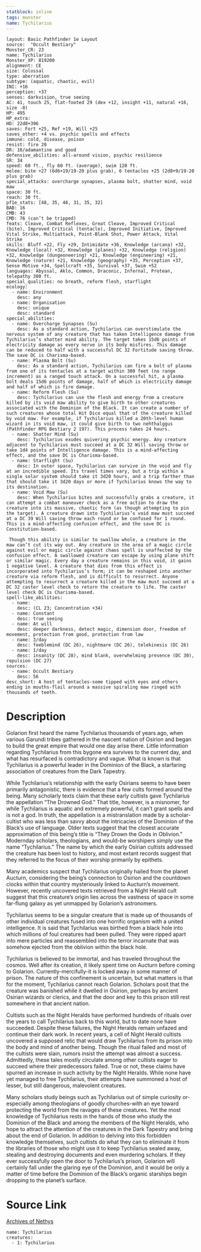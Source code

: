 ```yaml
---
statblock: inline
tags: monster
name: Tychilarius
---
```

```statblock
layout: Basic Pathfinder 1e Layout
source:  "Occult Bestiary"
Monster_CR: 23
name: Tychilarius
Monster_XP: 819200
alignment: CE
size: Colossal
type: aberration
subtype: (aquatic, chaotic, evil)
INI: +16
perception: +37
senses: darkvision, true seeing
AC: 41, touch 25, flat-footed 29 (dex +12, insight +11, natural +16, size -8)
HP: 495
HP_extra: 
HD: 22d8+396
saves: Fort +25, Ref +19, Will +25
saves_other: +4 vs. psychic spells and effects
immune: cold, disease, poison
resist: fire 20
DR: 10/adamantine and good
defensive_abilities: all-around vision, psychic resilience
SR: 34
speed: 60 ft., fly 60 ft. (average), swim 120 ft.
melee: bite +27 (6d6+19/19-20 plus grab), 6 tentacles +25 (2d8+9/19-20 plus grab)
special_attacks: overcharge synapses, plasma bolt, shatter mind, void maw
space: 30 ft.
reach: 30 ft.
pf1e_stats: [48, 35, 46, 31, 35, 32]
BAB: 16
CMB: 43
CMD: 76 (can’t be tripped)
feats: Cleave, Combat Reflexes, Great Cleave, Improved Critical (bite), Improved Critical (tentacle), Improved Initiative, Improved Vital Strike, Multiattack, Point-Blank Shot, Power Attack, Vital Strike
skills: Bluff +22, Fly +29, Intimidate +36, Knowledge (arcana) +32, Knowledge (local) +32, Knowledge (planes) +32, Knowledge (religion) +32, Knowledge (dungeoneering) +21, Knowledge (engineering) +21, Knowledge (nature) +21, Knowledge (geography) +35, Perception +37, Sense Motive +34, Spellcraft +35, Survival +37, Swim +52
languages: Abyssal, Aklo, Common, Draconic, Infernal, Protean, telepathy 300 ft.
special_qualities: no breath, reform flesh, starflight
ecology:
  - name: Environment
    desc: any
  - name: Organisation
    desc: unique
    desc: standard
special_abilities:
  - name: Overcharge Synapses (Su)
    desc: As a standard action, Tychilarius can overstimulate the nervous system of any creature that has taken Intelligence damage from Tychilarius’s shatter mind ability. The target takes 15d6 points of electricity damage as every nerve in its body misfires. This damage can be reduced to half with a successful DC 32 Fortitude saving throw. The save DC is Charisma-based.
  - name: Plasma Bolt (Su)
    desc: As a standard action, Tychilarius can fire a bolt of plasma from one of its tentacles at a target within 300 feet (no range increment) as a ranged touch attack. On a successful hit, a plasma bolt deals 15d6 points of damage, half of which is electricity damage and half of which is fire damage.
  - name: Reform Flesh (Su)
    desc: Tychilarius can use the flesh and energy from a creature killed by its void maw ability to give birth to other creatures associated with the Dominion of the Black. It can create a number of such creatures whose total Hit Dice equal that of the creature killed by void maw. For example, if Tychilarius killed a 20th-level human wizard in its void maw, it could give birth to two nehthalggus (Pathfinder RPG Bestiary 2 197). This process takes 24 hours.
  - name: Shatter Mind (Su)
    desc: Tychilarius exudes quivering psychic energy. Any creature adjacent to Tychilarius must succeed at a DC 32 Will saving throw or take 1d4 points of Intelligence damage. This is a mind-affecting effect, and the save DC is Charisma-based.
  - name: Starflight (Su)
    desc: In outer space, Tychilarius can survive in the void and fly at an incredible speed. Its travel times vary, but a trip within a single solar system should take it 3d20 hours, and a trip farther than that should take it 3d20 days or more if Tychilarius knows the way to its destination.
  - name: Void Maw (Su)
    desc: When Tychilarius bites and successfully grabs a creature, it can attempt a combat maneuver check as a free action to draw the creature into its massive, chaotic form (as though attempting to pin the target). A creature drawn into Tychilarius’s void maw must succeed at a DC 39 Will saving throw each round or be confused for 1 round. This is a mind-affecting confusion effect, and the save DC is Constitution-based.

 Though this ability is similar to swallow whole, a creature in the maw can’t cut its way out. Any creature in the area of a magic circle against evil or magic circle against chaos spell is unaffected by the confusion effect. A swallowed creature can escape by using plane shift or similar magic. Every day a creature remains in this void, it gains 1 negative level. A creature that dies from this effect is incorporated into Tychilarius’s form; it can be reshaped into another creature via reform flesh, and is difficult to resurrect. Anyone attempting to resurrect a creature killed in the maw must succeed at a DC 32 caster level check to return the creature to life. The caster level check DC is Charisma-based.
spell-like_abilities:
  - name:
    desc: (CL 23; Concentration +34)
  - name: Constant
    desc: true seeing
  - name: At will
    desc: deeper darkness, detect magic, dimension door, freedom of movement, protection from good, protection from law
  - name: 3/day
    desc: feeblemind (DC 26), nightmare (DC 26), telekinesis (DC 26)
  - name: 1/day
    desc: insanity (DC 28), mind blank, overwhelming presence (DC 30), repulsion (DC 27)
sources:
  - name: Occult Bestiary
    desc: 56
desc_short: A host of tentacles-some tipped with eyes and others ending in mouths-flail around a massive spiraling maw ringed with thousands of teeth.
```
# Description
Golarion first heard the name Tychilarius thousands of years ago, when various Garundi tribes gathered in the nascent nation of Osirion and began to build the great empire that would one day arise there. Little information regarding Tychilarius from this bygone era survives to the current day, and what has resurfaced is contradictory and vague. What is known is that Tychilarius is a powerful leader in the Dominion of the Black, a starfaring association of creatures from the Dark Tapestry.

While Tychilarius’s relationship with the early Osirians seems to have been primarily antagonistic, there is evidence that a few cults formed around the being. Many scholarly texts claim that these early cultists gave Tychilarius the appellation “The Drowned God.” That title, however, is a misnomer, for while Tychilarius is aquatic and extremely powerful, it can’t grant spells and is not a god. In truth, the appellation is a mistranslation made by a scholar-cultist who was less than savvy about the intricacies of the Dominion of the Black’s use of language. Older texts suggest that the closest accurate approximation of this being’s title is “They Drown the Gods in Oblivion.” Modernday scholars, theologians, and would-be worshipers simply use the name “Tychilarius.” The name by which the early Osirian cultists addressed the creature has been lost to history, and most extant records suggest that they referred to the focus of their worship primarily by epithets.

Many academics suspect that Tychilarius originally hailed from the planet Aucturn, considering the being’s connection to Osirion and the countdown clocks within that country mysteriously linked to Aucturn’s movement. However, recently uncovered texts retrieved from a Night Herald cult suggest that this creature’s origin lies across the vastness of space in some far-flung galaxy as yet unmapped by Golarion’s astronomers.

Tychilarius seems to be a singular creature that is made up of thousands of other individual creatures fused into one horrific organism with a united intelligence. It is said that Tychilarius was birthed from a black hole into which millions of foul creatures had been pulled. They were ripped apart into mere particles and reassembled into the terror incarnate that was somehow ejected from the oblivion within the black hole.

Tychilarius is believed to be immortal, and has traveled throughout the cosmos. Well after its creation, it likely spent time on Aucturn before coming to Golarion. Currently-mercifully-it is locked away in some manner of prison. The nature of this confinement is uncertain, but what matters is that for the moment, Tychilarius cannot reach Golarion. Scholars posit that the creature was banished while it dwelled in Osirion, perhaps by ancient Osirian wizards or clerics, and that the door and key to this prison still rest somewhere in that ancient nation.

Cultists such as the Night Heralds have performed hundreds of rituals over the years to call Tychilarius back to this world, but to date none have succeeded. Despite these failures, the Night Heralds remain unfazed and continue their dark work. In recent years, a cell of Night Herald cultists uncovered a supposed relic that would draw Tychilarius from its prison into the body and mind of another being. Though the ritual failed and most of the cultists were slain, rumors insist the attempt was almost a success. Admittedly, these tales mostly circulate among other cultists eager to succeed where their predecessors failed. True or not, these claims have spurred an increase in such activity by the Night Heralds. While none have yet managed to free Tychilarius, their attempts have summoned a host of lesser, but still dangerous, malevolent creatures.

Many scholars study beings such as Tychilarius out of simple curiosity or-especially among theologians of goodly churches-with an eye toward protecting the world from the ravages of these creatures. Yet the most knowledge of Tychilarius rests in the hands of those who study the Dominion of the Black and among the members of the Night Heralds, who hope to attract the attention of the creatures in the Dark Tapestry and bring about the end of Golarion. In addition to delving into this forbidden knowledge themselves, such cultists do what they can to eliminate it from the libraries of those who might use it to keep Tychilarius sealed away, stealing and destroying documents and even murdering scholars. If they ever successfully open the door to Tychilarius’s prison, Golarion will certainly fall under the glaring eye of the Dominion, and it would be only a matter of time before the Dominion of the Black’s organic starships begin dropping to the planet’s surface.
# Source Link
[Archives of Nethys](https://aonprd.com/MonsterDisplay.aspx?ItemName=Tychilarius)
```encounter-table
name: Tychilarius
creatures:
  - 1: Tychilarius
```
